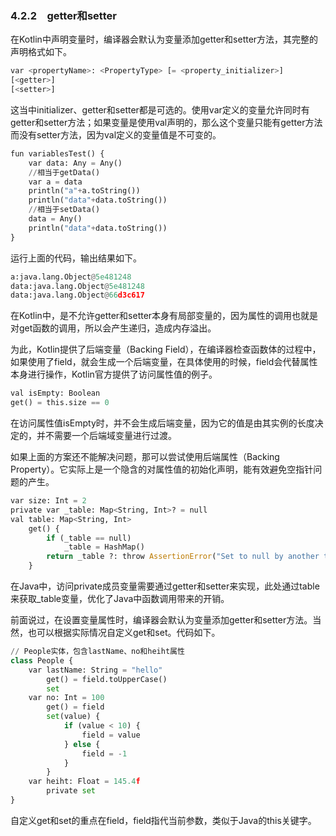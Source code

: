 ### 4.2.2　getter和setter

在Kotlin中声明变量时，编译器会默认为变量添加getter和setter方法，其完整的声明格式如下。

```python
var <propertyName>: <PropertyType> [= <property_initializer>]
[<getter>]
[<setter>]
```

这当中initializer、getter和setter都是可选的。使用var定义的变量允许同时有getter和setter方法；如果变量是使用val声明的，那么这个变量只能有getter方法而没有setter方法，因为val定义的变量值是不可变的。

```python
fun variablesTest() {
    var data: Any = Any()
    //相当于getData()
    var a = data
    println("a"+a.toString())
    println("data"+data.toString())
    //相当于setData()
    data = Any()
    println("data"+data.toString())
}
```

运行上面的代码，输出结果如下。

```python
a:java.lang.Object@5e481248
data:java.lang.Object@5e481248
data:java.lang.Object@66d3c617
```

在Kotlin中，是不允许getter和setter本身有局部变量的，因为属性的调用也就是对get函数的调用，所以会产生递归，造成内存溢出。

为此，Kotlin提供了后端变量（Backing Field），在编译器检查函数体的过程中，如果使用了field，就会生成一个后端变量，在具体使用的时候，field会代替属性本身进行操作，Kotlin官方提供了访问属性值的例子。

```python
val isEmpty: Boolean
get() = this.size == 0
```

在访问属性值isEmpty时，并不会生成后端变量，因为它的值是由其实例的长度决定的，并不需要一个后端域变量进行过渡。

如果上面的方案还不能解决问题，那可以尝试使用后端属性（Backing Property）。它实际上是一个隐含的对属性值的初始化声明，能有效避免空指针问题的产生。

```python
var size: Int = 2
private var _table: Map<String, Int>? = null
val table: Map<String, Int>
    get() {
        if (_table == null)
            _table = HashMap()
        return _table ?: throw AssertionError("Set to null by another thread")
    }
```

在Java中，访问private成员变量需要通过getter和setter来实现，此处通过table来获取_table变量，优化了Java中函数调用带来的开销。

前面说过，在设置变量属性时，编译器会默认为变量添加getter和setter方法。当然，也可以根据实际情况自定义get和set。代码如下。

```python
// People实体，包含lastName、no和heiht属性
class People {
    var lastName: String = "hello"
        get() = field.toUpperCase()
        set
    var no: Int = 100
        get() = field
        set(value) {
            if (value < 10) {
                field = value
            } else {
                field = -1
            }
        }
    var heiht: Float = 145.4f
        private set
}
```

自定义get和set的重点在field，field指代当前参数，类似于Java的this关键字。

